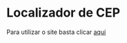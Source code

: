 # Localizador de CEP

Para utilizar o site basta clicar [aqui](https://primeiro-projeto-react-flame.vercel.app/)
